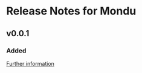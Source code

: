 # Release Notes for Mondu

## v0.0.1

### Added
[Further information](https://developers.plentymarkets.com/marketplace/plugin-requirements#marketplace-changelog)